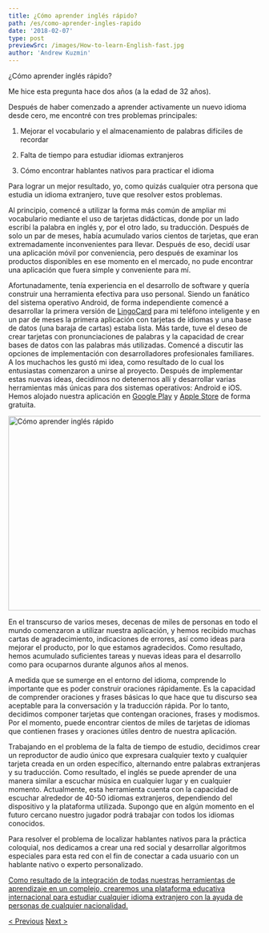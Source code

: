 ```yaml
---
title: ¿Cómo aprender inglés rápido?
path: /es/como-aprender-ingles-rapido
date: '2018-02-07'
type: post
previewSrc: /images/How-to-learn-English-fast.jpg
author: 'Andrew Kuzmin'
---
```


¿Cómo aprender inglés rápido?

Me hice esta pregunta hace dos años (a la edad de 32 años).

Después de haber comenzado a aprender activamente un nuevo idioma desde cero, me encontré con tres problemas principales:

1. Mejorar el vocabulario y el almacenamiento de palabras difíciles de recordar

2. Falta de tiempo para estudiar idiomas extranjeros

3. Cómo encontrar hablantes nativos para practicar el idioma

Para lograr un mejor resultado, yo, como quizás cualquier otra persona que estudia un idioma extranjero, tuve que resolver estos problemas.

Al principio, comencé a utilizar la forma más común de ampliar mi vocabulario mediante el uso de tarjetas didácticas, donde por un lado escribí la palabra en inglés y, por el otro lado, su traducción. Después de solo un par de meses, había acumulado varios cientos de tarjetas, que eran extremadamente inconvenientes para llevar. Después de eso, decidí usar una aplicación móvil por conveniencia, pero después de examinar los productos disponibles en ese momento en el mercado, no pude encontrar una aplicación que fuera simple y conveniente para mí.

Afortunadamente, tenía experiencia en el desarrollo de software y quería construir una herramienta efectiva para uso personal. Siendo un fanático del sistema operativo Android, de forma independiente comencé a desarrollar la primera versión de <a href="https://lingocard.com" target="_blank" rel="noopener">LingoCard</a> para mi teléfono inteligente y en un par de meses la primera aplicación con tarjetas de idiomas y una base de datos (una baraja de cartas) estaba lista. Más tarde, tuve el deseo de crear tarjetas con pronunciaciones de palabras y la capacidad de crear bases de datos con las palabras más utilizadas. Comencé a discutir las opciones de implementación con desarrolladores profesionales familiares. A los muchachos les gustó mi idea, como resultado de lo cual los entusiastas comenzaron a unirse al proyecto. Después de implementar estas nuevas ideas, decidimos no detenernos allí y desarrollar varias herramientas más únicas para dos sistemas operativos: Android e iOS. Hemos alojado nuestra aplicación en <a href="https://play.google.com/store/apps/details?id=com.lingocard.lingocard" target="_blank" rel="noopener">Google Play</a> y <a href="https://itunes.apple.com/us/app/lingocard/id1217076835?mt=8" target="_blank" rel="noopener">Apple Store</a> de forma gratuita.

<img class="aligncenter wp-image-5587" src="../images/2018/01/LigoCard-App-small.png" alt="Cómo aprender inglés rápido" width="973" height="388" />

En el transcurso de varios meses, decenas de miles de personas en todo el mundo comenzaron a utilizar nuestra aplicación, y hemos recibido muchas cartas de agradecimiento, indicaciones de errores, así como ideas para mejorar el producto, por lo que estamos agradecidos. Como resultado, hemos acumulado suficientes tareas y nuevas ideas para el desarrollo como para ocuparnos durante algunos años al menos.

A medida que se sumerge en el entorno del idioma, comprende lo importante que es poder construir oraciones rápidamente. Es la capacidad de comprender oraciones y frases básicas lo que hace que tu discurso sea aceptable para la conversación y la traducción rápida. Por lo tanto, decidimos componer tarjetas que contengan oraciones, frases y modismos. Por el momento, puede encontrar cientos de miles de tarjetas de idiomas que contienen frases y oraciones útiles dentro de nuestra aplicación.

Trabajando en el problema de la falta de tiempo de estudio, decidimos crear un reproductor de audio único que expresara cualquier texto y cualquier tarjeta creada en un orden específico, alternando entre palabras extranjeras y su traducción. Como resultado, el inglés se puede aprender de una manera similar a escuchar música en cualquier lugar y en cualquier momento. Actualmente, esta herramienta cuenta con la capacidad de escuchar alrededor de 40-50 idiomas extranjeros, dependiendo del dispositivo y la plataforma utilizada. Supongo que en algún momento en el futuro cercano nuestro jugador podrá trabajar con todos los idiomas conocidos.

Para resolver el problema de localizar hablantes nativos para la práctica coloquial, nos dedicamos a crear una red social y desarrollar algoritmos especiales para esta red con el fin de conectar a cada usuario con un hablante nativo o experto personalizado.

<a href="https://lingocard.com" target="_blank" rel="noopener">Como resultado de la integración de todas nuestras herramientas de aprendizaje en un complejo, crearemos una plataforma educativa internacional para estudiar cualquier idioma extranjero con la ayuda de personas de cualquier nacionalidad.</a>

<a href="/es/encontrar-hablantes-nativos-para-practicar-el-idioma">< Previous</a> <a href="/es/tarjetas-de-vocabulario">Next ></a>
